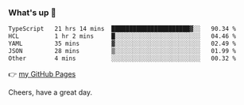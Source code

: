 ### What's up 👋

<!--START_SECTION:waka-->

```txt
TypeScript   21 hrs 14 mins  ██████████████████████▓░░   90.34 %
HCL          1 hr 2 mins     █░░░░░░░░░░░░░░░░░░░░░░░░   04.46 %
YAML         35 mins         ▓░░░░░░░░░░░░░░░░░░░░░░░░   02.49 %
JSON         28 mins         ▒░░░░░░░░░░░░░░░░░░░░░░░░   01.99 %
Other        4 mins          ░░░░░░░░░░░░░░░░░░░░░░░░░   00.32 %
```

<!--END_SECTION:waka-->

👉 [my GitHub Pages](https://ykzhukian.github.io)

Cheers, have a great day.

